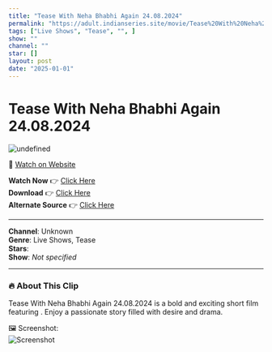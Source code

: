 ```yaml
---
title: "Tease With Neha Bhabhi Again 24.08.2024"
permalink: "https://adult.indianseries.site/movie/Tease%20With%20Neha%20Bhabhi%20Again%2024.08.2024"
tags: ["Live Shows", "Tease", "", ]
show: ""
channel: ""
star: []
layout: post
date: "2025-01-01"
---
```


# Tease With Neha Bhabhi Again 24.08.2024

![undefined](https://desisins.com/wp-content/uploads/2024/08/Neha-bhabhi-Again-DEsiSins.com_.jpg)

🔗 [Watch on Website](https://adult.indianseries.site/movie/Tease%20With%20Neha%20Bhabhi%20Again%2024.08.2024)

**Watch Now** 👉 [Click Here](https://adult.indianseries.site/movie/Tease%20With%20Neha%20Bhabhi%20Again%2024.08.2024)  
**Download** 👉 [Click Here](https://adult.indianseries.site/movie/Tease%20With%20Neha%20Bhabhi%20Again%2024.08.2024)  
**Alternate Source** 👉 [Click Here](https://adult.indianseries.site/movie/Tease%20With%20Neha%20Bhabhi%20Again%2024.08.2024)

---

**Channel**: Unknown  
**Genre**: Live Shows, Tease  
**Stars**:   
**Show**: *Not specified*

---

### 🔥 About This Clip

Tease With Neha Bhabhi Again 24.08.2024 is a bold and exciting short film featuring . Enjoy a passionate story filled with desire and drama.
 
🖼️ Screenshot:  
![Screenshot](https://desisins.com/wp-content/uploads/2024/08/Neha-bhabhi-Again-DEsiSins.com_.jpg)
